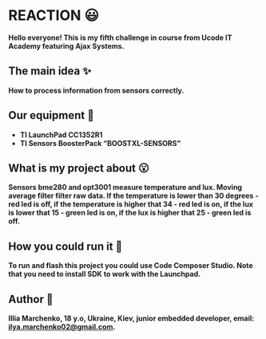 
# REACTION :smiley:

**Hello everyone! This is my fifth challenge in course from Ucode IT Academy featuring Ajax Systems.**

## The main idea  ✨

**How to process information from sensors correctly.**

## Our equipment :hammer:

* **TI LaunchPad CC1352R1**
* **TI Sensors BoosterPack “BOOSTXL-SENSORS”**

## What is my project about  😮

**Sensors bme280 and opt3001 measure temperature and lux. Moving average filter filter raw data. If the temperature is lower than 30 degrees - red led is off, if the temperature is higher that 34 - red led is on, if the lux is lower that 15 - green led is on, if the lux is higher that 25 - green led is off.**

## How you could run it  🏃

**To run and flash this project you could use Code Composer Studio. Note that you need to install SDK to work with the Launchpad.**

## Author  🙋

**Illia Marchenko, 18 y.o, Ukraine, Kiev, junior embedded developer, email:  [ilya.marchenko02@gmail.com](mailto:ilya.marchenko02@gmail.com).**